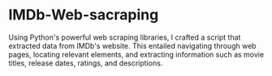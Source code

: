 # IMDb-Web-sacraping
Using Python's powerful web scraping libraries, I crafted a script that extracted data from IMDb's website. This entailed navigating through web pages, locating relevant elements, and extracting information such as movie titles, release dates, ratings, and descriptions.
